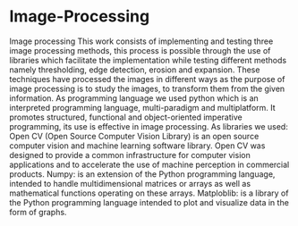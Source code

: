 # Image-Processing
Image processing This work consists of implementing and testing three image processing methods, this process is possible through the use of libraries which facilitate the implementation while testing different methods namely thresholding, edge detection, erosion and expansion. These techniques have processed the images in different ways as the purpose of image processing is to study the images, to transform them from the given information. As programming language we used python which is an interpreted programming language, multi-paradigm and multiplatform. It promotes structured, functional and object-oriented imperative programming, its use is effective in image processing. As libraries we used: Open CV (Open Source Computer Vision Library) is an open source computer vision and machine learning software library. Open CV was designed to provide a common infrastructure for computer vision applications and to accelerate the use of machine perception in commercial products. Numpy: is an extension of the Python programming language, intended to handle multidimensional matrices or arrays as well as mathematical functions operating on these arrays. Matploblib: is a library of the Python programming language intended to plot and visualize data in the form of graphs.
